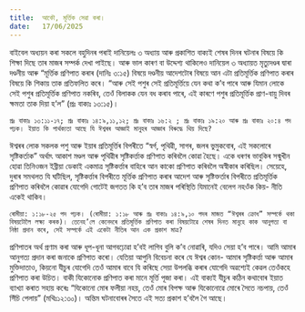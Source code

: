 ```yaml
---
title:  আকৌ, মূৰ্ত্তিক সেৱা কৰা।
date:   17/06/2025
---
```


বাইবেল অধ্যয়ন কৰা সকলে বহুদিনৰ পৰাই দানিয়েলঃ ৩ অধ্যায় আৰু প্রকাশিত বাক্যই শেষৰ দিনৰ ঘটনাৰ বিষয়ে কি শিক্ষা দিছে তাৰ মাজৰ সম্পৰ্ক দেখা পাইছে। আৰু ভাল কাৰণ বা উদ্দেশ্য থাকিলেও দানিয়েল ৩ অধ্যায়ত মৃত্যুদণ্ডৰ দ্বাৰা দণ্ডনীয় আৰু “মূৰ্ত্তিক প্রণিপাত কৰাৰ (দানিঃ ৩:১৫) বিষয়ে দণ্ডনীয় আদেশটোৰ বিষয়ে আন এটা প্রতিমূৰ্ত্তিক প্ৰণিপাত কৰাৰ বিষয়ে কি শিকায় তাক প্রতিফলিত কৰে। “আৰু সেই পশুৰ সেই প্রতিমূৰ্ত্তিয়ে যেন কথা ক’ব পাৰে আৰু যিমান লোকে সেই পশুৰ প্ৰতিমূৰ্ত্তিক প্ৰণিপাত নকৰিব, তেওঁ বিলাকক যেন বধ কৰাব পাৰে, এই কাৰণে পশুৰ প্ৰতিমূৰ্ত্তিক প্রাণ-বায়ু দিবৰ ক্ষমতা তাক দিয়া হ’ল” (প্রঃ বাক্যঃ ১৩:১৫)।

`প্রঃ বাক্যঃ ১৩:১১-১৭; প্রঃ বাক্যঃ ১৪:৯,১১,১২; প্রঃ বাক্যঃ ১৬:২ ; প্রঃ বাক্যঃ ১৯:২০ আৰু প্ৰঃ বাক্যঃ ২০:৪ পদ পঢ়ক। ইয়াত কি পার্থক্যতা আছে যি ঈশ্বৰৰ আজ্ঞাই মানুহৰ আজ্ঞাৰ বিৰুদ্ধে থিয় দিছে?`

ঈশ্বৰৰ লোক সকলক পশু আৰু ইয়াৰ প্ৰতিমূৰ্ত্তিৰ বিপৰীতে “স্বৰ্গ, পৃথিৱী, সাগৰ, জলৰ ভুমুকবোৰ, এই সকলোৰে সৃষ্টিকর্তাক” অর্থাৎ আকাশ মণ্ডল আৰু পৃথিৱীৰ সৃষ্টিকৰ্ত্তাক প্ৰণিপাত কৰিবলৈ কোৱা হৈছে। একে ধৰণৰ ভাবুকিৰ সন্মুখীন হোৱা তিনিওজন ইব্রীয়া ডেকাই একমাত্ৰ সৃষ্টিকৰ্ত্তাৰ বাহিৰে আন কাকো প্রণিপাত কৰিবলৈ অস্বীকাৰ কৰিছিল। সেয়েহে, দুৰাৰ সমথলত যি ঘটিছিল, সৃষ্টিকৰ্ত্তাৰ বিপৰীতে মূৰ্ত্তিক প্রণিপাত কৰাৰ আদেশ আৰু সৃষ্টিক্তৰ্তাৰ বিপৰীতে প্রতিমূর্ত্তিক প্ৰণিপাত কৰিবলৈ কোৱাৰ যোগেদি গোটেই জগতত কি হ’ব তাৰ মাজৰ পৰিস্থিতি যিমানেই বেলেগ নহওঁক কিয়- নীতি একেই থাকিব।

`ৰোমীয়া: ১:১৮-২৫ পদ পঢ়ক। (ৰোমীয়া: ১:১৮ আৰু প্ৰঃ বাক্যঃ ১৪:৯,১০ পদৰ মাজত “ঈশ্বৰৰ ক্রোধ” সম্পর্কে থকা বিষয়টোলৈ লক্ষ্য কৰক)। তেনেহ’লে কেনেদৰে প্ৰতিমূৰ্ত্তিক প্ৰণিপাত কৰা বিষয়টোৱে শেষৰ দিনত মানুহে কাক আনুগত্য বা নিষ্ঠা প্ৰদান কৰে, সেই সম্পৰ্কে এই একেটা নীতিৰ আন এক প্রকাশ মাত্র?`

প্ৰণিপাতৰ অৰ্থ প্ৰণাম কৰা আৰু ধূপ-ধূনা আগবঢ়োৱা হ’বই লাগিব বুলি ক’ব নোৱাৰি, যদিও সেয়া হ’ব পাৰে। আমি আমাৰ আনুগত্য প্রদান কৰা জনাকে প্রণিপাত কৰো। যেতিয়া আপুনি বিবেচনা কৰে যে ঈশ্বৰ কোন- আমাৰ সৃষ্টিকৰ্ত্তা আৰু আমাৰ মুক্তিদাতাও, কিয়নো যীচুৰ যোগেদি তেওঁ আমাৰ বাবে যি কৰিছে সেয়া উপলব্ধি কৰাৰ যোগেদি অৱশ্যেই কেৱল তেওঁকহে প্রণিপাত কৰা উচিত। বাকী যিকোনোক প্রণিপাত কৰা মানে মূৰ্ত্তি পূজা কৰা। এই বাক্যই যীচুৰ কঠিন কথাবোৰ ইয়াত ব্যাখ্যা কৰাত সহায় কৰেঃ “যিকোনো মোৰ ফলীয়া নহয়, তেওঁ মোৰ বিপক্ষ আৰু যিকোনোৱে মোৰে সৈতে নচপায়, তেওঁ সিঁচি পেলায়” (মথিঃ১২:৩০)। অন্তিম ঘটনাবোৰৰ সৈতে এই সত্য প্রকাশ হ’বলৈ গৈ আছে।